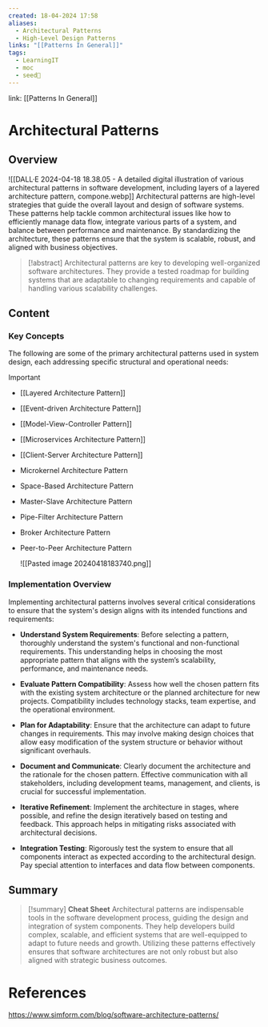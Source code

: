 ```yaml
---
created: 18-04-2024 17:58
aliases:
  - Architectural Patterns
  - High-Level Design Patterns
links: "[[Patterns In General]]"
tags:
  - LearningIT
  - moc
  - seed🌱
---
```

link: [[Patterns In General]]

# Architectural Patterns

## Overview

![[DALL·E 2024-04-18 18.38.05 - A detailed digital illustration of various architectural patterns in software development, including layers of a layered architecture pattern, compone.webp]]
Architectural patterns are high-level strategies that guide the overall layout and design of software systems. These patterns help tackle common architectural issues like how to efficiently manage data flow, integrate various parts of a system, and balance between performance and maintenance. By standardizing the architecture, these patterns ensure that the system is scalable, robust, and aligned with business objectives.

>[!abstract]
>Architectural patterns are key to developing well-organized software architectures. They provide a tested roadmap for building systems that are adaptable to changing requirements and capable of handling various scalability challenges.

## Content

### Key Concepts

The following are some of the primary architectural patterns used in system design, each addressing specific structural and operational needs:

> [!important]
> 
> - [[Layered Architecture Pattern]]
> - [[Event-driven Architecture Pattern]]
> - [[Model-View-Controller Pattern]]
> - [[Microservices Architecture Pattern]]
> - [[Client-Server Architecture Pattern]]
> - Microkernel Architecture Pattern
> - Space-Based Architecture Pattern
> - Master-Slave Architecture Pattern
> - Pipe-Filter Architecture Pattern
> - Broker Architecture Pattern
> - Peer-to-Peer Architecture Pattern
>   
>   ![[Pasted image 20240418183740.png]]

### Implementation Overview

Implementing architectural patterns involves several critical considerations to ensure that the system's design aligns with its intended functions and requirements:

- **Understand System Requirements**: Before selecting a pattern, thoroughly understand the system's functional and non-functional requirements. This understanding helps in choosing the most appropriate pattern that aligns with the system’s scalability, performance, and maintenance needs.
    
- **Evaluate Pattern Compatibility**: Assess how well the chosen pattern fits with the existing system architecture or the planned architecture for new projects. Compatibility includes technology stacks, team expertise, and the operational environment.
    
- **Plan for Adaptability**: Ensure that the architecture can adapt to future changes in requirements. This may involve making design choices that allow easy modification of the system structure or behavior without significant overhauls.
    
- **Document and Communicate**: Clearly document the architecture and the rationale for the chosen pattern. Effective communication with all stakeholders, including development teams, management, and clients, is crucial for successful implementation.
    
- **Iterative Refinement**: Implement the architecture in stages, where possible, and refine the design iteratively based on testing and feedback. This approach helps in mitigating risks associated with architectural decisions.
    
- **Integration Testing**: Rigorously test the system to ensure that all components interact as expected according to the architectural design. Pay special attention to interfaces and data flow between components.


## Summary

>[!summary] **Cheat Sheet**
>Architectural patterns are indispensable tools in the software development process, guiding the design and integration of system components. They help developers build complex, scalable, and efficient systems that are well-equipped to adapt to future needs and growth. Utilizing these patterns effectively ensures that software architectures are not only robust but also aligned with strategic business outcomes.

# References

https://www.simform.com/blog/software-architecture-patterns/
